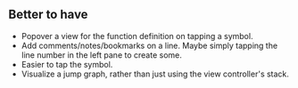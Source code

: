 ## Better to have

* Popover a  view for the function definition on tapping a symbol.
* Add comments/notes/bookmarks on a line. Maybe simply tapping the line number in the left pane to create some.
* Easier to tap the symbol.
* Visualize a jump graph, rather than just using the view controller's stack.
